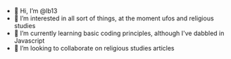 - 👋 Hi, I’m @lb13
- 👀 I’m interested in all sort of things, at the moment ufos and religious studies
- 🌱 I’m currently learning basic coding principles, although I've dabbled in Javascript
- 💞️ I’m looking to collaborate on religious studies articles

<!---
lb13/lb13 is a ✨ special ✨ repository because its `README.md` (this file) appears on your GitHub profile.
You can click the Preview link to take a look at your changes.
--->
